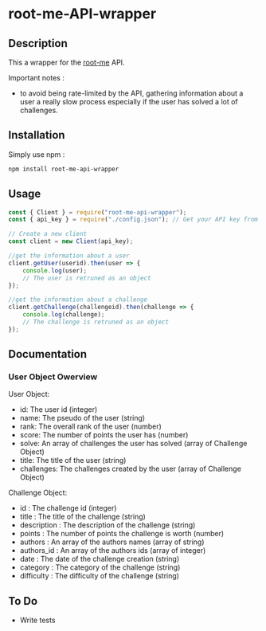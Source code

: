 # root-me-API-wrapper

## Description

This a wrapper for the [root-me](https://root-me.org) API.

Important notes : 
* to avoid being rate-limited by the API, gathering information about a user a really slow process especially if the user has solved a lot of challenges.

## Installation

Simply use npm :

```bash
npm install root-me-api-wrapper
```

## Usage

```javascript
const { Client } = require("root-me-api-wrapper");
const { api_key } = require("./config.json"); // Get your API key from https://www.root-me.org/?page=preferences

// Create a new client
const client = new Client(api_key);

//get the information about a user
client.getUser(userid).then(user => {
    console.log(user);
    // The user is retruned as an object
});

//get the information about a challenge
client.getChallenge(challengeid).then(challenge => {
    console.log(challenge);
    // The challenge is retruned as an object
});
```

## Documentation

### User Object Owerview

User Object:
* id: The user id (integer)
* name: The pseudo of the user (string)
* rank: The overall rank of the user (number)
* score: The number of points the user has (number)
* solve: An array of challenges the user has solved (array of Challenge Object)
* title: The title of the user (string)
* challenges: The challenges created by the user (array of Challenge Object)

Challenge Object:
* id : The challenge id (integer)
* title : The title of the challenge (string)
* description : The description of the challenge (string)
* points : The number of points the challenge is worth (number)
* authors : An array of the authors names (array of string)
* authors_id : An array of the authors ids (array of integer)
* date : The date of the challenge creation (string)
* category : The category of the challenge (string)
* difficulty : The difficulty of the challenge (string)

## To Do

* Write tests
